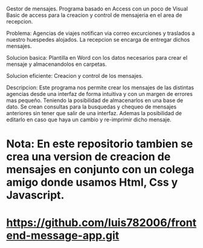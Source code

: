 Gestor de mensajes.
Programa basado en Access con un poco de Visual Basic de access para la creacion y control de mensajeria en el area de recepcion.

Problema: Agencias de viajes notifican via correo excurciones y traslados a nuestro huespedes alojados. La recepcion se encarga de entregar dichos mensajes.

Solucion basica: Plantilla en Word con los datos necesarios para crear el mensaje y almacenandolos en carpetas.

Solucion eficiente: Creacion y control de los mensajes.

Descripcion: Este programa nos permite crear los mensajes de las distintas agencias desde una interfaz de forma intuitiva y con un margen de errores mas pequeño. Teniendo la posibilidad de almacenarlos en una base de dato. Se crean consultas para la busquedas y chequeo de mensajes anteriores sin tener que salir de una interfaz. Ademas la posibilidad de editarlo en caso que haya un cambio y re-imprimir dicho mensaje.

# Nota: En este repositorio tambien se crea una version de creacion de mensajes en conjunto con un colega amigo donde usamos Html, Css y Javascript.
# https://github.com/luis782006/frontend-message-app.git
